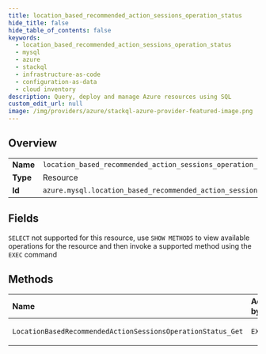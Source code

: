 ```yaml
---
title: location_based_recommended_action_sessions_operation_status
hide_title: false
hide_table_of_contents: false
keywords:
  - location_based_recommended_action_sessions_operation_status
  - mysql
  - azure    
  - stackql
  - infrastructure-as-code
  - configuration-as-data
  - cloud inventory
description: Query, deploy and manage Azure resources using SQL
custom_edit_url: null
image: /img/providers/azure/stackql-azure-provider-featured-image.png
---
```

  
    

## Overview
<table><tbody>
<tr><td><b>Name</b></td><td><code>location_based_recommended_action_sessions_operation_status</code></td></tr>
<tr><td><b>Type</b></td><td>Resource</td></tr>
<tr><td><b>Id</b></td><td><code>azure.mysql.location_based_recommended_action_sessions_operation_status</code></td></tr>
</tbody></table>

## Fields
`SELECT` not supported for this resource, use `SHOW METHODS` to view available operations for the resource and then invoke a supported method using the `EXEC` command  
## Methods
| Name | Accessible by | Required Params |
|:-----|:--------------|:----------------|
| `LocationBasedRecommendedActionSessionsOperationStatus_Get` | `EXEC` | `locationName, operationId, subscriptionId` |
